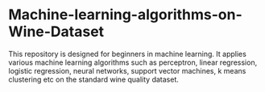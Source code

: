 # Machine-learning-algorithms-on-Wine-Dataset
This repository is designed for beginners in machine learning. It applies various machine learning algorithms such as perceptron, linear regression, logistic regression, neural networks, support vector machines, k means clustering etc on the standard wine quality dataset.

